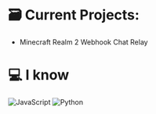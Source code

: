 # 🗃️ Current Projects:
- Minecraft Realm 2 Webhook Chat Relay

# 💻 I know
![JavaScript](https://img.shields.io/badge/javascript-%23323330.svg?style=for-the-badge&logo=javascript&logoColor=%23F7DF1E)
![Python](https://img.shields.io/badge/python-%2523323330.svg?style=for-the-badge&logo=python&logoColor=%2523F7DF1E)
